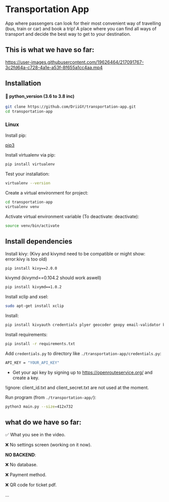 # Transportation App
App where passengers can look for their most convenient way of travelling (bus, train or car) and book a trip!
A place where you can find all ways of transport and decide the best way to get to your destination.

## This is what we have so far:
https://user-images.githubusercontent.com/19626464/217091767-3c2fd64a-c728-4a1e-a53f-8f655a1cc4aa.mp4

## Installation
#### 🐍 python_version (3.6 to 3.8 inc)
```bash
git clone https://github.com/DriiGY/transportation-app.git
cd transportation-app
```

### Linux
Install pip:

[pip3](https://www.educative.io/answers/installing-pip3-in-ubuntu)

Install virtualenv via pip: 
```bash
pip install virtualenv
```
Test your installation:
```bash
virtualenv --version
```
Create a virtual environment for project:
```bash
cd transportation-app
virtualenv venv
```
Activate virtual environment variable (To deactivate: deactivate):
```bash
source venv/bin/activate
```

## Install dependencies
Install kivy: (Kivy and kivymd need to be compatible or might show: error:kivy is too old)
```bash
pip install kivy==2.0.0
```
kivymd (kivymd==0.104.2 should work aswell)
```bash
pip install kivymd==1.0.2 
```
Install xclip and xsel:
```bash
sudo apt-get install xclip
```
Install:
```bash
pip install kivyauth credentials plyer geocoder geopy email-validator kivy-garden kivy_garden.mapview
```

Install requirements:
```bash
pip install -r requirements.txt
```
Add `credentials.py` to directory like `./transportation-app/credentials.py`:
```bash
API_KEY = "YOUR_API_KEY"
```
- Get your api key by signing up to https://openrouteservice.org/ and create a key.


!ignore: client_id.txt and client_secret.txt are not used at the moment.

Run program (from `./transportation-app/`):
```bash
python3 main.py --size=412x732
```

## what do we have so far:

 ✅ What you see in the video.
 
 ❌ No settings screen (working on it now).
 
 
 **NO BACKEND**:
 
 ❌ No database.
 
 ❌ Payment method.
 
 ❌ QR code for ticket pdf.
 
 ...
